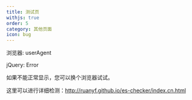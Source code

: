 ```yaml
---
title: 测试页
withjs: true
order: 5
category: 其他页面
icon: bug
---
```

浏览器: <span id="user_agent">userAgent</span>

jQuery: <span id="jquery">Error</span>

<div id="vue"></div>
如果不能正常显示，您可以换个浏览器试试。

这里可以进行详细检测：<http://ruanyf.github.io/es-checker/index.cn.html>

